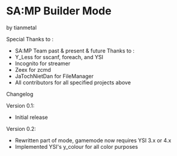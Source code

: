 # SA:MP Builder Mode
by tianmetal

Special Thanks to :
* SA:MP Team past & present & future
Thanks to :
* Y_Less for sscanf, foreach, and YSI
* Incognito for streamer
* Zeex for zcmd
* JaTochNietDan for FileManager
* All contributors for all specified projects above

Changelog

Version 0.1:
* Initial release

Version 0.2:
* Rewritten part of mode, gamemode now requires YSI 3.x or 4.x
* Implemented YSI's y_colour for all color purposes

